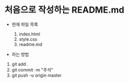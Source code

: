 # 처음으로 작성하는 README.md

* 현재 파일 목록
    1. index.html
    2. style.css
    3. readme.md

* 하는 방법
 1. git add .
 2. git commit -m "주석"
 3. git push -u origin master